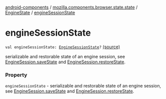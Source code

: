[android-components](../../index.md) / [mozilla.components.browser.state.state](../index.md) / [EngineState](index.md) / [engineSessionState](./engine-session-state.md)

# engineSessionState

`val engineSessionState: `[`EngineSessionState`](../../mozilla.components.concept.engine/-engine-session-state/index.md)`?` [(source)](https://github.com/mozilla-mobile/android-components/blob/master/components/browser/state/src/main/java/mozilla/components/browser/state/state/EngineState.kt#L23)

serializable and restorable state of an engine session, see
[EngineSession.saveState](../../mozilla.components.concept.engine/-engine-session/save-state.md) and [EngineSession.restoreState](../../mozilla.components.concept.engine/-engine-session/restore-state.md).

### Property

`engineSessionState` - serializable and restorable state of an engine session, see
[EngineSession.saveState](../../mozilla.components.concept.engine/-engine-session/save-state.md) and [EngineSession.restoreState](../../mozilla.components.concept.engine/-engine-session/restore-state.md).